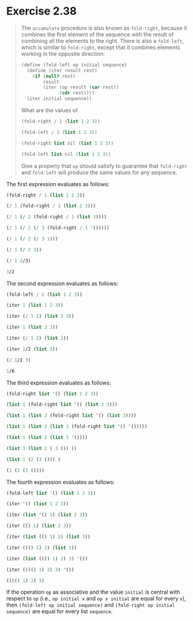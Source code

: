 # Exercise 2.38

> The `accumulate` procedure is also known as `fold-right`, because it combines the first element of the sequence with the result of combining all the elements to the right.
> There is also a `fold-left`, which is similar to `fold-right`, except that it combines elements working in the opposite direction:
> ```scheme
> (define (fold-left op initial sequence)
>   (define (iter result rest)
>     (if (null? rest)
>         result
>         (iter (op result (car rest))
>               (cdr rest))))
>   (iter initial sequence))
> ```
> What are the values of
> ```scheme
> (fold-right / 1 (list 1 2 3))
>
> (fold-left / 1 (list 1 2 3))
>
> (fold-right list nil (list 1 2 3))
>
> (fold-left list nil (list 1 2 3))
> ```
> Give a property that `op` should satisfy to guarantee that `fold-right` and `fold-left` will produce the same values for any sequence.



The first expression evaluates as follows:
```scheme
(fold-right / 1 (list 1 2 3))

(/ 1 (fold-right / 1 (list 2 3)))

(/ 1 (/ 2 (fold-right / 1 (list 3))))

(/ 1 (/ 2 (/ 3 (fold-right / 1 '()))))

(/ 1 (/ 2 (/ 3 1)))

(/ 1 (/ 2 3))

(/ 1 2/3)

3/2
```

The second expression evaluates as follows:
```scheme
(fold-left / 1 (list 1 2 3))

(iter 1 (list 1 2 3))

(iter (/ 1 1) (list 2 3))

(iter 1 (list 2 3))

(iter (/ 1 2) (list 3))

(iter 1/2 (list 3))

(/ 1/2 3)

1/6
```

The third expression evaluates as follows:
```scheme
(fold-right list '() (list 1 2 3))

(list 1 (fold-right list '() (list 2 3)))

(list 1 (list 2 (fold-right list '() (list 3))))

(list 1 (list 2 (list 3 (fold-right list '() '()))))

(list 1 (list 2 (list 3 '())))

(list 1 (list 2 ( 3 ()) ))

(list 1 (2 (3 ())) )

(1 (2 (3 ())))
```

The fourth expression evaluates as follows:
```scheme
(fold-left list '() (list 1 2 3))

(iter '() (list 1 2 3))

(iter (list '() 1) (list 2 3))

(iter (() 1) (list 2 3))

(iter (list (() 1) 2) (list 3))

(iter ((() 1) 2) (list 3))

(iter (list ((() 1) 2) 3) '())

(iter (((() 1) 2) 3) '())

(((() 1) 2) 3)
```

If the operation `op` as associative and the value `initial` is central with respect to `op` (i.e., `op initial x` and `op x initial` are equal for every `x`), then `(fold-left op initial sequence)` and `(fold-right op initial sequence)` are equal for every list `sequence`.
